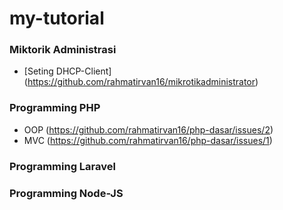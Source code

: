 # my-tutorial

### Miktorik Administrasi
- [Seting DHCP-Client] (https://github.com/rahmatirvan16/mikrotikadministrator)
### Programming PHP
- OOP (https://github.com/rahmatirvan16/php-dasar/issues/2)
- MVC (https://github.com/rahmatirvan16/php-dasar/issues/1)
### Programming Laravel
### Programming Node-JS
